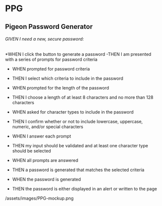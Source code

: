 # PPG
## Pigeon Password Generator
###### GIVEN I need a new, secure password:

*WHEN I click the button to generate a password
-THEN I am presented with a series of prompts for password criteria

* WHEN prompted for password criteria
- THEN I select which criteria to include in the password

* WHEN prompted for the length of the password
- THEN I choose a length of at least 8 characters and no more than 128 characters

* WHEN asked for character types to include in the password
- THEN I confirm whether or not to include lowercase, uppercase, numeric, and/or special characters

* WHEN I answer each prompt
- THEN my input should be validated and at least one character type should be selected

* WHEN all prompts are answered
- THEN a password is generated that matches the selected criteria

* WHEN the password is generated
- THEN the password is either displayed in an alert or written to the page

 /assets/images/PPG-mockup.png